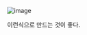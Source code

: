 ![image](https://user-images.githubusercontent.com/108928206/193499120-77aaad02-6f01-476e-baec-0236cb982ad5.png)

이런식으로 만드는 것이 좋다.
